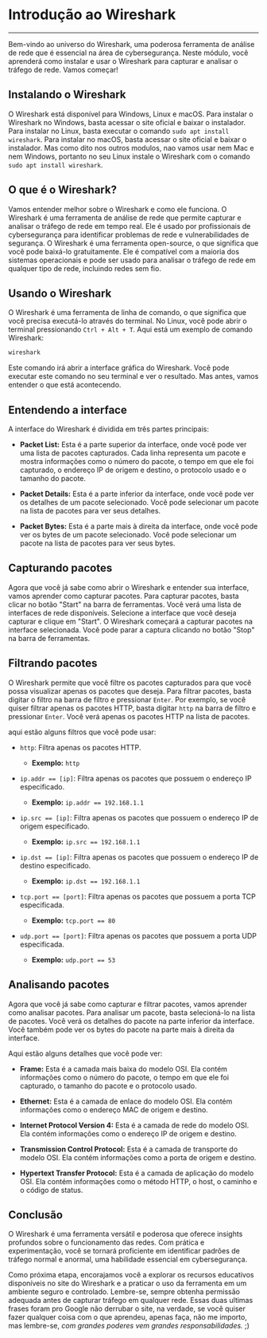 # Introdução ao Wireshark

---

Bem-vindo ao universo do Wireshark, uma poderosa ferramenta de análise de rede que é essencial na área de cybersegurança. Neste módulo, você aprenderá como instalar e usar o Wireshark para capturar e analisar o tráfego de rede. Vamos começar!

## Instalando o Wireshark

O Wireshark está disponível para Windows, Linux e macOS. Para instalar o Wireshark no Windows, basta acessar o site oficial e baixar o instalador. Para instalar no Linux, basta executar o comando `sudo apt install wireshark`. Para instalar no macOS, basta acessar o site oficial e baixar o instalador. Mas como dito nos outros modulos, nao vamos usar nem Mac e nem Windows, portanto no seu Linux instale o Wireshark com o comando `sudo apt install wireshark`.

## O que é o Wireshark?

Vamos entender melhor sobre o Wireshark e como ele funciona. O Wireshark é uma ferramenta de análise de rede que permite capturar e analisar o tráfego de rede em tempo real. Ele é usado por profissionais de cybersegurança para identificar problemas de rede e vulnerabilidades de segurança. O Wireshark é uma ferramenta open-source, o que significa que você pode baixá-lo gratuitamente. Ele é compatível com a maioria dos sistemas operacionais e pode ser usado para analisar o tráfego de rede em qualquer tipo de rede, incluindo redes sem fio.

## Usando o Wireshark

O Wireshark é uma ferramenta de linha de comando, o que significa que você precisa executá-lo através do terminal. No Linux, você pode abrir o terminal pressionando `Ctrl + Alt + T`. Aqui está um exemplo de comando Wireshark:

```bash
wireshark
```

Este comando irá abrir a interface gráfica do Wireshark. Você pode executar este comando no seu terminal e ver o resultado. Mas antes, vamos entender o que está acontecendo.

## Entendendo a interface

A interface do Wireshark é dividida em três partes principais:

- **Packet List:** Esta é a parte superior da interface, onde você pode ver uma lista de pacotes capturados. Cada linha representa um pacote e mostra informações como o número do pacote, o tempo em que ele foi capturado, o endereço IP de origem e destino, o protocolo usado e o tamanho do pacote.

- **Packet Details:** Esta é a parte inferior da interface, onde você pode ver os detalhes de um pacote selecionado. Você pode selecionar um pacote na lista de pacotes para ver seus detalhes.

- **Packet Bytes:** Esta é a parte mais à direita da interface, onde você pode ver os bytes de um pacote selecionado. Você pode selecionar um pacote na lista de pacotes para ver seus bytes.

## Capturando pacotes

Agora que você já sabe como abrir o Wireshark e entender sua interface, vamos aprender como capturar pacotes. Para capturar pacotes, basta clicar no botão "Start" na barra de ferramentas. Você verá uma lista de interfaces de rede disponíveis. Selecione a interface que você deseja capturar e clique em "Start". O Wireshark começará a capturar pacotes na interface selecionada. Você pode parar a captura clicando no botão "Stop" na barra de ferramentas.

## Filtrando pacotes

O Wireshark permite que você filtre os pacotes capturados para que você possa visualizar apenas os pacotes que deseja. Para filtrar pacotes, basta digitar o filtro na barra de filtro e pressionar `Enter`. Por exemplo, se você quiser filtrar apenas os pacotes HTTP, basta digitar `http` na barra de filtro e pressionar `Enter`. Você verá apenas os pacotes HTTP na lista de pacotes.

aqui estão alguns filtros que você pode usar:

- `http`: Filtra apenas os pacotes HTTP.
    - **Exemplo:** `http`

- `ip.addr == [ip]`: Filtra apenas os pacotes que possuem o endereço IP especificado.
    - **Exemplo:** `ip.addr == 192.168.1.1`

- `ip.src == [ip]`: Filtra apenas os pacotes que possuem o endereço IP de origem especificado.
    - **Exemplo:** `ip.src == 192.168.1.1`

- `ip.dst == [ip]`: Filtra apenas os pacotes que possuem o endereço IP de destino especificado.
    - **Exemplo:** `ip.dst == 192.168.1.1`

- `tcp.port == [port]`: Filtra apenas os pacotes que possuem a porta TCP especificada.
    - **Exemplo:** `tcp.port == 80`

- `udp.port == [port]`: Filtra apenas os pacotes que possuem a porta UDP especificada.
    - **Exemplo:** `udp.port == 53`

## Analisando pacotes

Agora que você já sabe como capturar e filtrar pacotes, vamos aprender como analisar pacotes. Para analisar um pacote, basta selecioná-lo na lista de pacotes. Você verá os detalhes do pacote na parte inferior da interface. Você também pode ver os bytes do pacote na parte mais à direita da interface.

Aqui estão alguns detalhes que você pode ver:

- **Frame:** Esta é a camada mais baixa do modelo OSI. Ela contém informações como o número do pacote, o tempo em que ele foi capturado, o tamanho do pacote e o protocolo usado.

- **Ethernet:** Esta é a camada de enlace do modelo OSI. Ela contém informações como o endereço MAC de origem e destino.

- **Internet Protocol Version 4:** Esta é a camada de rede do modelo OSI. Ela contém informações como o endereço IP de origem e destino.

- **Transmission Control Protocol:** Esta é a camada de transporte do modelo OSI. Ela contém informações como a porta de origem e destino.

- **Hypertext Transfer Protocol:** Esta é a camada de aplicação do modelo OSI. Ela contém informações como o método HTTP, o host, o caminho e o código de status.

## Conclusão

O Wireshark é uma ferramenta versátil e poderosa que oferece insights profundos sobre o funcionamento das redes. Com prática e experimentação, você se tornará proficiente em identificar padrões de tráfego normal e anormal, uma habilidade essencial em cybersegurança.

Como próxima etapa, encorajamos você a explorar os recursos educativos disponíveis no site do Wireshark e a praticar o uso da ferramenta em um ambiente seguro e controlado. Lembre-se, sempre obtenha permissão adequada antes de capturar tráfego em qualquer rede. Essas duas ultimas frases foram pro Google não derrubar o site, na verdade, se você quiser fazer qualquer coisa com o que aprendeu, apenas faça, não me importo, mas lembre-se, *com grandes poderes vem grandes responsabilidades.* ;)